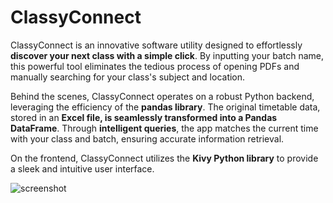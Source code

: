 # ClassyConnect
ClassyConnect is an innovative software utility designed to effortlessly **discover your next class with a simple click**. By inputting your batch name, this powerful tool eliminates the tedious process of opening PDFs and manually searching for your class's subject and location. 

Behind the scenes, ClassyConnect operates on a robust Python backend, leveraging the efficiency of the **pandas library**. The original timetable data, stored in an **Excel file, is seamlessly transformed into a Pandas DataFrame**. Through **intelligent queries**, the app matches the current time with your class and batch, ensuring accurate information retrieval. 

On the frontend, ClassyConnect utilizes the **Kivy Python library** to provide a sleek and intuitive user interface.

![screenshot](https://github.com/EmotionalApe/ClassyConnect/assets/100157676/c6c75f22-a3cd-477d-9fcf-6b65ae4b16cf)
